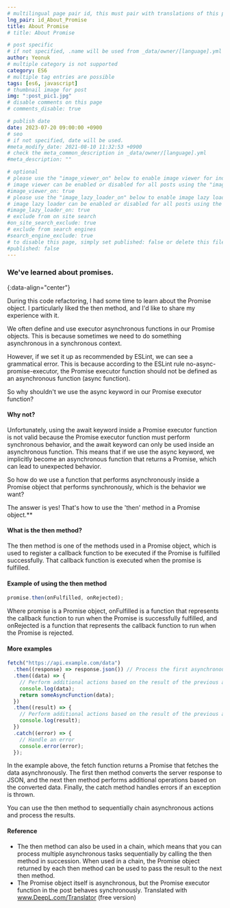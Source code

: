 ```yaml
---
# multilingual page pair id, this must pair with translations of this page. (This name must be unique)
lng_pair: id_About_Promise
title: About Promise
# title: About Promise

# post specific
# if not specified, .name will be used from _data/owner/[language].yml
author: Yeonuk
# multiple category is not supported
category: ES6
# multiple tag entries are possible
tags: [es6, javascript]
# thumbnail image for post
img: ":post_pic1.jpg"
# disable comments on this page
# comments_disable: true

# publish date
date: 2023-07-20 09:00:00 +0900
# seo
# if not specified, date will be used.
#meta_modify_date: 2021-08-10 11:32:53 +0900
# check the meta_common_description in _data/owner/[language].yml
#meta_description: ""

# optional
# please use the "image_viewer_on" below to enable image viewer for individual pages or posts (_posts/ or [language]/_posts folders).
# image viewer can be enabled or disabled for all posts using the "image_viewer_posts: true" setting in _data/conf/main.yml.
#image_viewer_on: true
# please use the "image_lazy_loader_on" below to enable image lazy loader for individual pages or posts (_posts/ or [language]/_posts folders).
# image lazy loader can be enabled or disabled for all posts using the "image_lazy_loader_posts: true" setting in _data/conf/main.yml.
#image_lazy_loader_on: true
# exclude from on site search
#on_site_search_exclude: true
# exclude from search engines
#search_engine_exclude: true
# to disable this page, simply set published: false or delete this file
#published: false
---
```


<!-- outline-start -->

### We've learned about promises.

{:data-align="center"}

<!-- outline-end -->

During this code refactoring, I had some time to learn about the Promise object.
I particularly liked the then method, and I'd like to share my experience with it.

We often define and use executor asynchronous functions in our Promise objects. This is because sometimes we need to do something asynchronous in a synchronous context.

However, if we set it up as recommended by ESLint, we can see a grammatical error.
This is because according to the ESLint rule no-async-promise-executor, the Promise executor function should not be defined as an asynchronous function (async function).

So why shouldn't we use the async keyword in our Promise executor function?

#### Why not?

Unfortunately, using the await keyword inside a Promise executor function is not valid because the Promise executor function must perform synchronous behavior, and the await keyword can only be used inside an asynchronous function.
This means that if we use the async keyword, we implicitly become an asynchronous function that returns a Promise, which can lead to unexpected behavior.

So how do we use a function that performs asynchronously inside a Promise object that performs synchronously, which is the behavior we want?

The answer is yes!
That's how to use the 'then' method in a Promise object.\*\*

#### What is the then method?

The then method is one of the methods used in a Promise object, which is used to register a callback function to be executed if the Promise is fulfilled successfully.
That callback function is executed when the promise is fulfilled.

#### Example of using the then method

```javascript
promise.then(onFulfilled, onRejected);
```

Where promise is a Promise object, onFulfilled is a function that represents the callback function to run when the Promise is successfully fulfilled, and onRejected is a function that represents the callback function to run when the Promise is rejected.

#### More examples

```javascript
fetch("https://api.example.com/data")
  .then((response) => response.json()) // Process the first asynchronous action
  .then((data) => {
    // Perform additional actions based on the result of the previous action (data)
    console.log(data);
    return someAsyncFunction(data);
  })
  .then((result) => {
    // Perform additional actions based on the result of the previous action (result)
    console.log(result);
  })
  .catch((error) => {
    // Handle an error
    console.error(error);
  });
```

In the example above, the fetch function returns a Promise that fetches the data asynchronously. The first then method converts the server response to JSON, and the next then method performs additional operations based on the converted data. Finally, the catch method handles errors if an exception is thrown.

You can use the then method to sequentially chain asynchronous actions and process the results.

#### Reference

- The then method can also be used in a chain, which means that you can process multiple asynchronous tasks sequentially by calling the then method in succession. When used in a chain, the Promise object returned by each then method can be used to pass the result to the next then method.
- The Promise object itself is asynchronous, but the Promise executor function in the post behaves synchronously.
  Translated with www.DeepL.com/Translator (free version)
